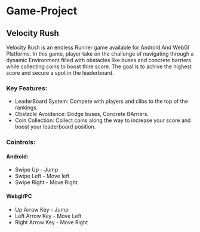 # Game-Project
## Velocity Rush
Velocity Rush is an endless Runner game available for Android And WebGl Platforms. In this game, player take on the challenge of navigating through a dynamic Environment filled with obstacles like buses and concrete barriers while collecting coins to boost thire score. The goal is to achive the highest score and secure a spot in the leaderboard.
### Key Features:
- LeaderBoard System: Compete with players and clibs to the top of the rankings.
- Obstacle Avoidance: Dodge buses, Concrete BArriers.
- Coin Collection: Collect coins along the way to increase your score and boost your leaderboard position.

### Cointrols:
#### Android:
- Swipe Up - Jump
- Swipe Left - Move left
- Swipe Right - Move Right

#### Webgl/PC
- Up Arrow Key - Jump
- Left Arrow Key - Move Left
- Right Arrow Key - Move Right
  

